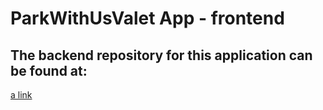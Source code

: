 # ParkWithUsValet App - frontend

## The backend repository for this application can be found at:
[a link](https://github.com/sgael95/ParkWithUsValet-Backend)
